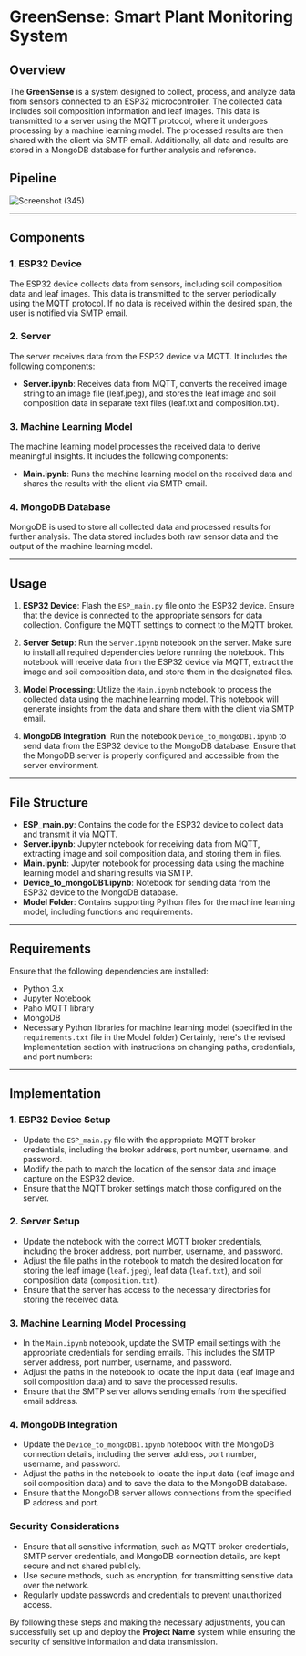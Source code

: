 # GreenSense: Smart Plant Monitoring System

## Overview
The **GreenSense** is a system designed to collect, process, and analyze data from sensors connected to an ESP32 microcontroller. The collected data includes soil composition information and leaf images. This data is transmitted to a server using the MQTT protocol, where it undergoes processing by a machine learning model. The processed results are then shared with the client via SMTP email. Additionally, all data and results are stored in a MongoDB database for further analysis and reference.

## Pipeline
![Screenshot (345)](https://github.com/A-Shubhi/DA353_IoT_Team5/assets/95265187/e2c8e09b-d97d-48b9-ad89-be69029c477f)

----

## Components
### 1. ESP32 Device
The ESP32 device collects data from sensors, including soil composition data and leaf images. This data is transmitted to the server periodically using the MQTT protocol. If no data is received within the desired span, the user is notified via SMTP email.

### 2. Server
The server receives data from the ESP32 device via MQTT. It includes the following components:
- **Server.ipynb**: Receives data from MQTT, converts the received image string to an image file (leaf.jpeg), and stores the leaf image and soil composition data in separate text files (leaf.txt and composition.txt).

### 3. Machine Learning Model
The machine learning model processes the received data to derive meaningful insights. It includes the following components:
- **Main.ipynb**: Runs the machine learning model on the received data and shares the results with the client via SMTP email.

### 4. MongoDB Database
MongoDB is used to store all collected data and processed results for further analysis. The data stored includes both raw sensor data and the output of the machine learning model.

----

## Usage
1. **ESP32 Device**: Flash the `ESP_main.py` file onto the ESP32 device. Ensure that the device is connected to the appropriate sensors for data collection. Configure the MQTT settings to connect to the MQTT broker.

2. **Server Setup**: Run the `Server.ipynb` notebook on the server. Make sure to install all required dependencies before running the notebook. This notebook will receive data from the ESP32 device via MQTT, extract the image and soil composition data, and store them in the designated files.

3. **Model Processing**: Utilize the `Main.ipynb` notebook to process the collected data using the machine learning model. This notebook will generate insights from the data and share them with the client via SMTP email.

4. **MongoDB Integration**: Run the notebook `Device_to_mongoDB1.ipynb` to send data from the ESP32 device to the MongoDB database. Ensure that the MongoDB server is properly configured and accessible from the server environment.

----

## File Structure
- **ESP_main.py**: Contains the code for the ESP32 device to collect data and transmit it via MQTT.
- **Server.ipynb**: Jupyter notebook for receiving data from MQTT, extracting image and soil composition data, and storing them in files.
- **Main.ipynb**: Jupyter notebook for processing data using the machine learning model and sharing results via SMTP.
- **Device_to_mongoDB1.ipynb**: Notebook for sending data from the ESP32 device to the MongoDB database.
- **Model Folder**: Contains supporting Python files for the machine learning model, including functions and requirements.

----

## Requirements
Ensure that the following dependencies are installed:
- Python 3.x
- Jupyter Notebook
- Paho MQTT library
- MongoDB
- Necessary Python libraries for machine learning model (specified in the `requirements.txt` file in the Model folder)
Certainly, here's the revised Implementation section with instructions on changing paths, credentials, and port numbers:

----

## Implementation

### 1. ESP32 Device Setup
- Update the `ESP_main.py` file with the appropriate MQTT broker credentials, including the broker address, port number, username, and password.
- Modify the path to match the location of the sensor data and image capture on the ESP32 device.
- Ensure that the MQTT broker settings match those configured on the server.

### 2. Server Setup
- Update the notebook with the correct MQTT broker credentials, including the broker address, port number, username, and password.
- Adjust the file paths in the notebook to match the desired location for storing the leaf image (`leaf.jpeg`), leaf data (`leaf.txt`), and soil composition data (`composition.txt`).
- Ensure that the server has access to the necessary directories for storing the received data.

### 3. Machine Learning Model Processing
- In the `Main.ipynb` notebook, update the SMTP email settings with the appropriate credentials for sending emails. This includes the SMTP server address, port number, username, and password.
- Adjust the paths in the notebook to locate the input data (leaf image and soil composition data) and to save the processed results.
- Ensure that the SMTP server allows sending emails from the specified email address.

### 4. MongoDB Integration
- Update the `Device_to_mongoDB1.ipynb` notebook with the MongoDB connection details, including the server address, port number, username, and password.
- Adjust the paths in the notebook to locate the input data (leaf image and soil composition data) and to save the data to the MongoDB database.
- Ensure that the MongoDB server allows connections from the specified IP address and port.

### Security Considerations
- Ensure that all sensitive information, such as MQTT broker credentials, SMTP server credentials, and MongoDB connection details, are kept secure and not shared publicly.
- Use secure methods, such as encryption, for transmitting sensitive data over the network.
- Regularly update passwords and credentials to prevent unauthorized access.

By following these steps and making the necessary adjustments, you can successfully set up and deploy the **Project Name** system while ensuring the security of sensitive information and data transmission.
